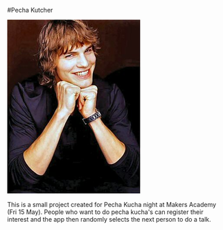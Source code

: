 #Pecha Kutcher

![alt tag](https://github.com/chidumaga/Pecha-Kutcher/blob/master/public/images/1.jpg)

This is a small project created for Pecha Kucha night at Makers Academy (Fri 15 May). People who want to do pecha kucha's can register their interest and the app then randomly selects the next person to do a talk.